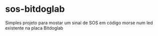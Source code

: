 # sos-bitdoglab
Simples projeto para mostar um sinal de SOS em código morse num led existente na placa Bitdoglab
